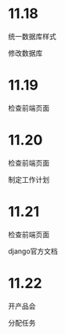 # 11.18

统一数据库样式

修改数据库

# 11.19

检查前端页面

# 11.20

检查前端页面

制定工作计划

# 11.21

检查前端页面

django官方文档

# 11.22

开产品会

分配任务

